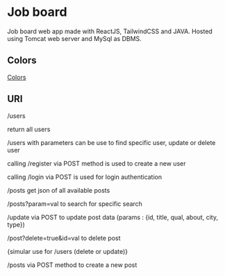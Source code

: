 # Job board
Job board web app made with ReactJS, TailwindCSS and JAVA. Hosted using Tomcat web server and MySql as DBMS.

## Colors

[Colors](https://coolors.co/d8ddef-a0a4b8-7293a0-45b69c-21d19f)

## URI

/users

return all users

/users with parameters can be use to find specific user, update or delete user

calling /register via POST method is used to create a new user

calling /login via POST is used for login authentication


/posts get json of all available  posts

/posts?param=val to search for specific search

/update via POST to update post data (params : {id, title, qual, about, city, type})

/post?delete=true&id=val to delete post 

{simular use for /users (delete or update)}

/posts via POST method  to create a new post
